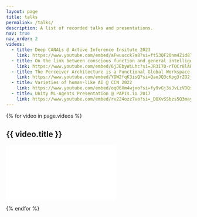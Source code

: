 ```yaml
---
layout: page
title: talks
permalink: /talks/
description: A list of recorded talks and presentations.
nav: true
nav_order: 2
videos:
  - title: Deep CANALs @ Active Inference Insitute 2023
    link: https://www.youtube.com/embed/aFwuucck7a8?si=ft53QF20nm4Zid87
  - title: On the link between conscious function and general intelligence in humans and machines @ Consciousness Club Tokyo 2022
    link: https://www.youtube.com/embed/6jJEbyWiLhc?si=JR3I70-rTOCr8lAE
  - title: The Perceiver Architecture is a Functional Global Workspace @ CogSci 2022
    link: https://www.youtube.com/embed/YOW2fqK3isQ?si=QaoJQ3cKpg3rZO2j
  - title: Varieties of human-like AI @ CCN 2022
    link: https://www.youtube.com/embed/oqO6Xm4wjxo?si=fy9vGj3sJvLzVDQs
  - title: Unity ML-Agents Presentation @ PAPIs.io 2017
    link: https://www.youtube.com/embed/rv224ozz7vo?si=_DOXvSSbzs5Q3may
---
```


{% for video in page.videos %}
## {{ video.title }}

<div class="video-container">
  <iframe src="{{ video.link }}" title="{{ video.title }}" frameborder="0" allow="accelerometer; autoplay; clipboard-write; encrypted-media; gyroscope; picture-in-picture; web-share" allowfullscreen></iframe>
</div>

{% endfor %}
